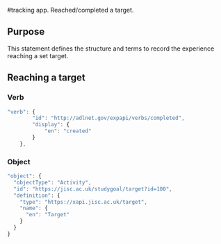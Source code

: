 #tracking app. Reached/completed a target. 

## Purpose
This statement defines the structure and terms to record the experience reaching a set target. 

## Reaching a target 


### Verb

``` javascript
"verb": {
        "id": "http://adlnet.gov/expapi/verbs/completed",
        "display": {
            "en": "created"
        }
    },
```

### Object

``` javascript
"object": {
  "objectType": "Activity",
  "id": "https://jisc.ac.uk/studygoal/target?id=100",
  "definition": {
    "type": "https://xapi.jisc.ac.uk/target",
    "name": {
      "en": "Target"
    }
  }
}


